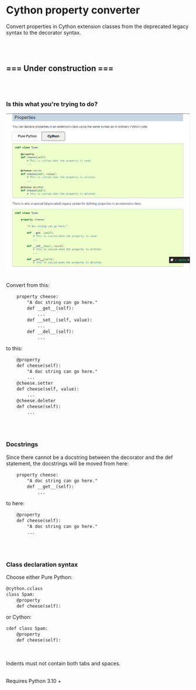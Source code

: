 # Cython property converter
Convert properties in Cython extension classes from the deprecated legacy syntax to the decorator syntax.

<br><br>
## ===  Under construction  === ##
<br><br>

### Is this what you're trying to do? ###
![](assets/screenshot.png)
<br><br>


Convert from this:
```
    property cheese:
        "A doc string can go here."
        def __get__(self):
            ...
        def __set__(self, value):
            ...
        def __del__(self):
            ...
```
to this:
```
    @property
    def cheese(self):
        "A doc string can go here."
        ...
    @cheese.setter
    def cheese(self, value):
        ...
    @cheese.deleter
    def cheese(self):
        ...
```


<br><br>
### Docstrings ###
Since there cannot be a docstring between the decorator and the def statement, the docstrings will be moved from here:
```
    property cheese:
        "A doc string can go here."
        def __get__(self):
            ...
```
to here:
```
    @property
    def cheese(self):
        "A doc string can go here."
        ...
```


<br><br>
### Class declaration syntax ###

Choose either Pure Python:
```
@cython.cclass
class Spam:
    @property
    def cheese(self):
```
or Cython:
```
cdef class Spam:
    @property
    def cheese(self):
```


<br><br>
Indents must not contain both tabs and spaces.

<br>
Requires Python 3.10 +


<br><br>
